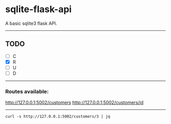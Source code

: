 # sqlite-flask-api

A basic sqlite3 flask API.

---

## TODO
- [ ] C 
- [x] R
- [ ] U
- [ ] D

---

### Routes available:

http://127.0.0.1:5002/customers
http://127.0.0.1:5002/customers/id


---


```
curl -s http://127.0.0.1:5002/customers/3 | jq

```